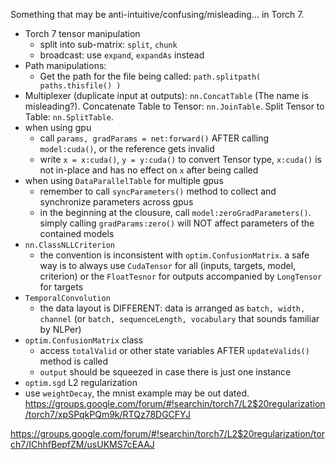 Something that may be anti-intuitive/confusing/misleading... in Torch 7.

* Torch 7 tensor manipulation
  * split into sub-matrix: `split`, `chunk`
  * broadcast: use `expand`, `expandAs` instead
* Path manipulations:
  * Get the path for the file being called: `path.splitpath( paths.thisfile() )`
* Multiplexer (duplicate input at outputs): `nn.ConcatTable` (The name is misleading?). Concatenate Table to Tensor: `nn.JoinTable`. Split Tensor to Table: `nn.SplitTable`. 
* when using gpu
  * call `params, gradParams = net:forward()` AFTER calling `model:cuda()`, or the reference gets invalid
  * write `x = x:cuda()`, `y = y:cuda()` to convert Tensor type, `x:cuda()` is not in-place and has no effect on `x` after being called
* when using `DataParallelTable` for multiple gpus
  * remember to call `syncParameters()` method to collect and synchronize parameters across gpus
  * in the beginning at the clousure, call `model:zeroGradParameters()`. simply calling `gradParams:zero()` will NOT affect parameters of the contained models
* `nn.ClassNLLCriterion`
  * the convention is inconsistent with `optim.ConfusionMatrix`. a safe way is to always use `CudaTensor` for all (inputs, targets, model, criterion) or the `FloatTesnor` for outputs accompanied by `LongTensor` for targets
* `TemporalConvolution`
  * the data layout is DIFFERENT: data is arranged as `batch, width, channel` (or `batch, sequenceLength, vocabulary` that sounds familiar by NLPer)
* `optim.ConfusionMatrix` class
  * access `totalValid` or other state variables AFTER `updateValids()` method is called
  * `output` should be squeezed in case there is just one instance
* `optim.sgd` L2 regularization
 * use `weightDecay`, the mnist example may be out dated. https://groups.google.com/forum/#!searchin/torch7/L2$20regularization/torch7/xpSPqkPQm9k/RTQz78DGCFYJ

https://groups.google.com/forum/#!searchin/torch7/L2$20regularization/torch7/IChhfBepfZM/usUKMS7cEAAJ
